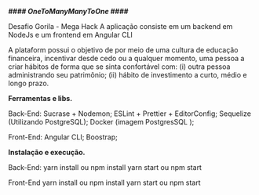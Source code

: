 **_#### OneToManyManyToOne ####_**

Desafio Gorila - Mega Hack
A aplicação consiste em um backend em NodeJs e um frontend em Angular CLI

A plataform possui o objetivo de por meio de uma cultura de educação financeira, incentivar desde cedo ou a qualquer momento, uma pessoa a criar hábitos de forma que se sinta confortável com: (i) outra pessoa administrando seu patrimônio; (ii) hábito de investimento a curto, médio e longo prazo.

**Ferramentas e libs.**

Back-End:
Sucrase + Nodemon;
ESLint + Prettier + EditorConfig;
Sequelize (Utilizando PostgreSQL);
Docker (imagem PostgresSQL );

Front-End:
Angular CLI;
Boostrap;

**Instalação e execução.**

Back-End:
yarn install ou npm install
yarn start ou npm start

Front-End
yarn install ou npm install
yarn start ou npm start
